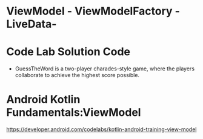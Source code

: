 ViewModel - ViewModelFactory - LiveData-
==================================
Code Lab Solution Code
==================================

* GuessTheWord is a two-player charades-style game, where the players collaborate to achieve the highest score possible.

Android Kotlin Fundamentals:ViewModel
==================================
https://developer.android.com/codelabs/kotlin-android-training-view-model 


 

